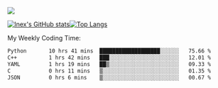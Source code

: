 ![](https://komarev.com/ghpvc/?username=lnexenl&style=flat-square&color=orange)

[![lnex's GitHub stats](https://github-readme-stats.vercel.app/api?username=lnexenl&count_private=true&show_icons=true)](https://github.com/anuraghazra/github-readme-stats)[![Top Langs](https://github-readme-stats.vercel.app/api/top-langs/?username=lnexenl&layout=compact&langs_count=8&exclude_repo=32-bit-MIPS-CPU)](https://github.com/anuraghazra/github-readme-stats)

My Weekly Coding Time:
<!--START_SECTION:waka-->

```txt
Python       10 hrs 41 mins  ███████████████████░░░░░░   75.66 %
C++          1 hrs 42 mins   ███░░░░░░░░░░░░░░░░░░░░░░   12.01 %
YAML         1 hrs 19 mins   ██▒░░░░░░░░░░░░░░░░░░░░░░   09.33 %
C            0 hrs 11 mins   ▒░░░░░░░░░░░░░░░░░░░░░░░░   01.35 %
JSON         0 hrs 6 mins    ▒░░░░░░░░░░░░░░░░░░░░░░░░   00.67 %
```

<!--END_SECTION:waka-->


